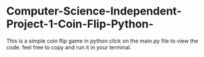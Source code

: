 # Computer-Science-Independent-Project-1-Coin-Flip-Python-
This is a simple coin flip game in python
click on the main.py file to view the code.
feel free to copy and run it in your terminal.
